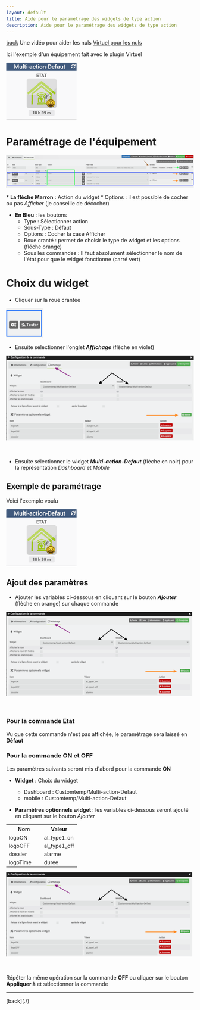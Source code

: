 ```yaml
---
layout: default
title: Aide pour le paramétrage des widgets de type action
description: Aide pour le paramétrage des widgets de type action
---
```

[back](./)
Une vidéo pour aider les nuls <a href="https://www.youtube.com/watch?v=wiMh8rmfdKU">Virtuel pour les nuls</a>

Ici l'exemple d'un équipement fait avec le plugin Virtuel
<p><img src="../img/exemple/d/multi_action.png" alt="Resultat" /></p>

# Paramétrage de l'équipement
<p><img src="../img/help/config_action_1.png" alt="Aide 1" /></p>
* <b>La flèche Marron</b> : Action du widget
    * Options : il est possible de cocher ou pas <i>Afficher</i> (je conseille de décocher)

* <b>En Bleu</b> : les boutons
	* Type : Sélectionner action
	* Sous-Type : Défaut
    * Options : Cocher la case Afficher
	* Roue cranté : permet de choisir le type de widget et les options (fléche orange)
    * Sous les commandes : Il faut absolument sélectionner le nom de l'état pour que le widget fonctionne (carré vert)

# Choix du widget
* Cliquer sur la roue crantée
<p><img src="../img/help/config_roue.png" alt="Roue Crantée" width="100"/></p>

* Ensuite sélectionner l'onglet <b><i>Affichage</i></b> (flèche en violet)<br/>
<p><img src="../img/help/config_onglet_affichage_action.png" alt="Onglet Affichage" width="700" /></p><br/>

* Ensuite sélectionner le widget <b><i>Multi-action-Defaut</i></b> (flèche en noir) pour la représentation <i>Dashboard</i> et <i>Mobile</i><br/>

## Exemple de paramétrage
Voici l'exemple voulu
<p><img src="../img/exemple/d/multi_action.png" alt="Résultat" /></p>

## Ajout des paramètres
* Ajouter les variables ci-dessous en cliquant sur le bouton <b><i>Ajouter</i></b> (flèche en orange) sur chaque commande<br/>
<p><img src="../img/help/config_onglet_affichage_action.png" alt="Onglet Affichage" width="500" /></p><br/>

### Pour la commande <b>Etat</b>
Vu que cette commande n'est pas affichée, le paramétrage sera laissé en <b>Défaut</b>

### Pour la commande <b>ON et OFF</b>
Les paramètres suivants seront mis d'abord pour la commande <b>ON</b>

* <b>Widget</b> : Choix du widget
    * Dashboard : Customtemp/Multi-action-Defaut
    * mobile : Customtemp/Multi-action-Defaut

* <b>Paramètres optionnels widget </b> : les variables ci-dessous seront ajouté en cliquant sur le bouton <i>Ajouter</i>
<CENTER>
    <TABLE width="60%">
        <TR>
            <th scope="col" width="50%">Nom</th>
            <th scope="col" width="50%">Valeur</th>
        </TR>
        <TR>
            <TD width="50%">logoON</TD>
            <TD width="50%">al_type1_on</TD>
        </TR>
        <TR>
            <TD width="50%">logoOFF</TD>
            <TD width="50%">al_type1_off</TD>
        </TR>
        <TR>
            <TD width="50%">dossier</TD>
            <TD width="50%">alarme</TD>
        </TR>
        <TR>
            <TD width="50%">logoTime</TD>
            <TD width="50%">duree</TD>
        </TR>
    </TABLE>
</CENTER>

<p><img src="../img/help/config_onglet_affichage_action.png" alt="Onglet Affichage" width="500" /></p><br/>

Répéter la même opération sur la commande <b>OFF</b> ou cliquer sur le bouton <b>Appliquer à</b> et sélectionner la commande

<hr />
[back](./)